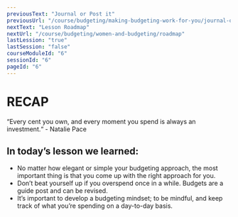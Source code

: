 ```yaml
---
previousText: "Journal or Post it"
previousUrl: "/course/budgeting/making-budgeting-work-for-you/journal-or-post-it"
nextText: "Lesson Roadmap"
nextUrl: "/course/budgeting/women-and-budgeting/roadmap"
lastLession: "true"
lastSession: "false"
courseModuleId: "6"
sessionId: "6"
pageId: "6"
---
```



# RECAP

<sparkle-character-intro position="right" character="jen">
“Every cent you own, and every moment you spend is always an investment.“ 
- Natalie Pace
</sparkle-character-intro>


## In today’s lesson we learned:
- No matter how elegant or simple your budgeting approach, the most important thing is that you come up with the right approach for you.
- Don’t beat yourself up if you overspend once in a while. Budgets are a guide post and can be revised.
- It’s important to develop a budgeting mindset; to be mindful, and keep track of what you’re spending on a day-to-day basis.

